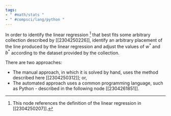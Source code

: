 ```yaml
---
tags:
- " #math/stats "
- " #compsci/lang/python "
---
```


In order to identify the linear regression [^1] that best fits some arbitrary collection described by [[2304250226]], identify an arbitrary placement of the line produced by the linear regression and adjust the values of $w^*$ and $b^*$ according to the dataset provided by the collection.

There are two approaches:
- The manual approach, in which it is solved by hand, uses the method described here [[2304250312]]; or,
- The automated approach uses a common programming language, such as Python - described in the following node [[2304261851]].

[^1]: This node references the definition of the linear regression in [[2304250207]].